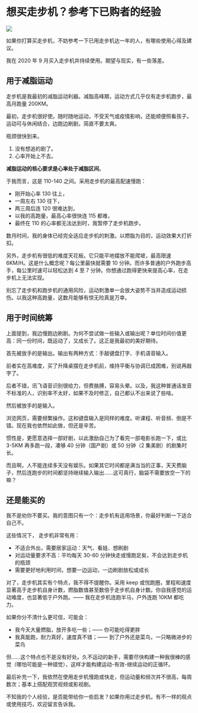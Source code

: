 # 想买走步机？参考下已购者的经验

![](https://i.xue.cn/d4c6123.jpg)

如果你打算买走步机，不妨参考一下已用走步机达一年的人，有哪些使用心得及建议。

我在 2020 年 9 月买入走步机并持续使用。期望与现实，有一些落差。

## 用于减脂运动

走步机是我最初的减脂运动利器。减脂高峰期，运动方式几乎仅有走步机跑步，最高月跑量 200KM。

最初，走步机很好使。随时随地运动，不受天气或疫情影响，还能顺便照看孩子。运动可与休闲结合，边跑边刷剧，简直不要太爽。

瓶颈很快到来。

1. 没有想追的剧了。
2. 心率开始上不去。

**减脂运动的核心要求是心率处于减脂区间**。

于我而言，这是 110-140 之间。采用走步机的最高配速慢跑：

- 刚开始心率 130 往上，
- 一周左右 130 往下，
- 两三周后连 120 很难达到，
- 以我的高跑量，最高心率很快连 115 都难，
- 最终在 110 的心率都无法达到时，我暂停了走步机跑步。

数月时间，我的身体已经完全适应走步机的刺激。以燃脂为目的，运动效果大打折扣。

另外，走步机有很低的难度天花板。它只能平地摆放不能爬坡，最高限速 6KM/H。这是什么概念呢？每公里最快就需要 10 分钟。而许多普通的户外跑步高手，每公里时速可以轻松达到 4 至 7 分钟。你想通过跑得更快来提高心率，在走步机上无法实现。

别忘了走步机和跑步机的通用风险，运动刺激单一会放大姿势不当并造成运动损伤。以我这种高跑量，这数月能够有惊无险真是万幸。

## 用于时间统筹

上面提到，我边慢跑边刷剧。为何不尝试做一些输入或输出呢？单位时间价值更高：同一份时间，既运动了，又成长了。这正是我最初的美好期待。

首先被放手的是输出。输出有两种方式：手敲键盘打字、手机语音输入。

前者实在高难度，买了升降桌摆在走步机前，维持平衡与协调已成困难，别说再敲字了。

后者不错，讯飞语音识别很给力，但费胳膊，容易头晕。以及，我这种普通话发音不标准的人，识别率不太好，如果不及时修正，自己都认不出来说了些啥。

然后被放手的是输入。

浏览网页，需要频繁操作。这和键盘输入是同样的难度。听课程、听音频、倒是不错。现在我也依然如此做，但还是辛苦。

惯性是，更愿意选择一部好剧，以此激励自己为了看完一部电影长跑一下，或比 3-5KM 再多跑一段，凑够 40 分钟（国产剧）或 50 分钟（2 集美剧）的剧集时长。

而且啊，人不能连续多天没有娱乐。如果其它时间都是满当当的正事，天天费脑子，然后连跑步的时间都坚持继续输入输出……这可真行，脑袋不需要放空一下的嘛？

## 还是能买的

我不是劝你不要买。我的意图只有一个：走步机有适用场景，你最好判断一下适合自己不。

这些情况下， 走步机非常有用：

- 不适合外出，需要居家运动：天气、看娃、想刷剧
- 对运动量要求不高：平均每天 30-60 分钟快走或慢跑足矣，不会达到走步机的瓶颈
- 需要更好地利用时间，想要一边运动，一边刷剧放松或成长

对了，走步机其实有个特点，我不得不提醒你。采用 keep 或悦跑圈，里程和速度显著高于走步机自身计数，燃脂数值甚至数倍于走步机自身计数。你自我感觉的运动难度，也显著低于户外跑。—— 我在走步机连跑半马，户外连跑 10KM 都吃力。

如果你分不清什么更可信，可能会：

- 我今天大量燃脂，放开多吃一些；—— 你可能吃得更胖
- 我真能跑，耐力真好，速度真不错；—— 到了户外还是菜鸟，一只略微进步的菜鸟

但……这个特点也不是没有好处。久不运动的新手，需要尽快构建一种我很棒的感觉（哪怕可能是一种错觉），这样才能构建运动-有效-继续运动的正循环。

最后补充一下，我依然在使用走步机慢跑或快走，但运动量和频次并不很高，每周数次；基本上搭配观赏视频或影视剧。

不知我的个人经验，是否能带给你一些启发？如果你用过走步机，有不一样的观点或使用技巧，欢迎留言告诉我。

<!---

tags: #健身  #统筹  #减脂

created_at: 2021-09-14

updated_at: 2021-09-14

--->
